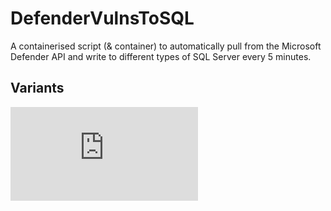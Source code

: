 # DefenderVulnsToSQL
A containerised script (&amp; container) to automatically pull from the Microsoft Defender API and write to different types of SQL Server every 5 minutes. 

## Variants 
![Microsoft SQL](https://github.com/NickJongens/DefenderVulnsToSQL/tree/MSSQLL/readme.md)
